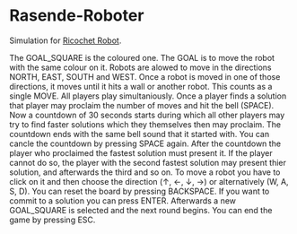 # Rasende-Roboter

Simulation for [Ricochet Robot](https://en.wikipedia.org/wiki/Ricochet_Robot).

The GOAL_SQUARE is the coloured one. The GOAL is to move the robot with the same colour on it. Robots are alowed to move in the directions NORTH, EAST, SOUTH and WEST. Once a robot is moved in one of those directions, it moves until it hits a wall or another robot. This counts as a single MOVE. All players play simultaniously. Once a player finds a solution that player may proclaim the number of moves and hit the bell (SPACE). Now a countdown of 30 seconds starts during which all other players may try to find faster solutions which they themselves then may proclaim. The countdown ends with the same bell sound that it started with. You can cancle the countdown by pressing SPACE again.
After the countdown the player who proclaimed the fastest solution must present it. 
If the player cannot do so, the player with the second fastest solution may present thier solution, and afterwards the third and so on.
To move a robot you have to click on it and then choose the direction (↑, ←, ↓, →) or alternatively (W, A, S, D). You can reset the board by pressing BACKSPACE. If you want to commit to a solution you can press ENTER. Afterwards a new GOAL_SQUARE is selected and the next round begins. You can end the game by pressing ESC.